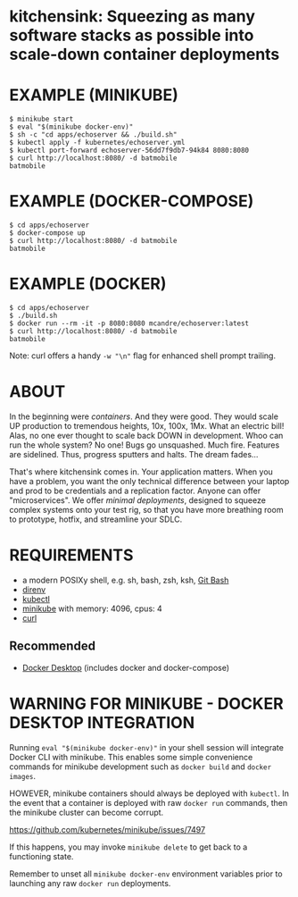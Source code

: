 # kitchensink: Squeezing as many software stacks as possible into scale-down container deployments

# EXAMPLE (MINIKUBE)

```console
$ minikube start
$ eval "$(minikube docker-env)"
$ sh -c "cd apps/echoserver && ./build.sh"
$ kubectl apply -f kubernetes/echoserver.yml
$ kubectl port-forward echoserver-56dd7f9db7-94k84 8080:8080
$ curl http://localhost:8080/ -d batmobile
batmobile
```

# EXAMPLE (DOCKER-COMPOSE)

```console
$ cd apps/echoserver
$ docker-compose up
$ curl http://localhost:8080/ -d batmobile
batmobile
```

# EXAMPLE (DOCKER)

```console
$ cd apps/echoserver
$ ./build.sh
$ docker run --rm -it -p 8080:8080 mcandre/echoserver:latest
$ curl http://localhost:8080/ -d batmobile
batmobile
```

Note: curl offers a handy `-w "\n"` flag for enhanced shell prompt trailing.

# ABOUT

In the beginning were *containers*. And they were good. They would scale UP production to tremendous heights, 10x, 100x, 1Mx. What an electric bill! Alas, no one ever thought to scale back DOWN in development. Whoo can run the whole system? No one! Bugs go unsquashed. Much fire. Features are sidelined. Thus, progress sputters and halts. The dream fades...

That's where kitchensink comes in. Your application matters. When you have a problem, you want the only technical difference between your laptop and prod to be credentials and a replication factor. Anyone can offer "microservices". We offer *minimal deployments*, designed to squeeze complex systems onto your test rig, so that you have more breathing room to prototype, hotfix, and streamline your SDLC.

# REQUIREMENTS

* a modern POSIXy shell, e.g. sh, bash, zsh, ksh, [Git Bash](https://git-scm.com/)
* [direnv](https://direnv.net/)
* [kubectl](https://kubernetes.io/docs/tasks/tools/install-kubectl/)
* [minikube](https://kubernetes.io/docs/tasks/tools/install-minikube/) with memory: 4096, cpus: 4
* [curl](https://curl.haxx.se/)

## Recommended

* [Docker Desktop](https://www.docker.com/) (includes docker and docker-compose)

# WARNING FOR MINIKUBE - DOCKER DESKTOP INTEGRATION

Running `eval "$(minikube docker-env)"` in your shell session will integrate Docker CLI with minikube. This enables some simple convenience commands for minikube development such as `docker build` and `docker images`.

HOWEVER, minikube containers should always be deployed with `kubectl`. In the event that a container is deployed with raw `docker run` commands, then the minikube cluster can become corrupt.

https://github.com/kubernetes/minikube/issues/7497

If this happens, you may invoke `minikube delete` to get back to a functioning state.

Remember to unset all `minikube docker-env` environment variables prior to launching any raw `docker run` deployments.

